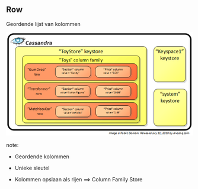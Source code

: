 ##  Row

Geordende lijst van kolommen

<img src="./img/3-data/column.png" alt="Cassandra data structuur"/>

note:
- Geordende kolommen
- Unieke sleutel

- Kolommen opslaan als rijen ==> Column Family Store
